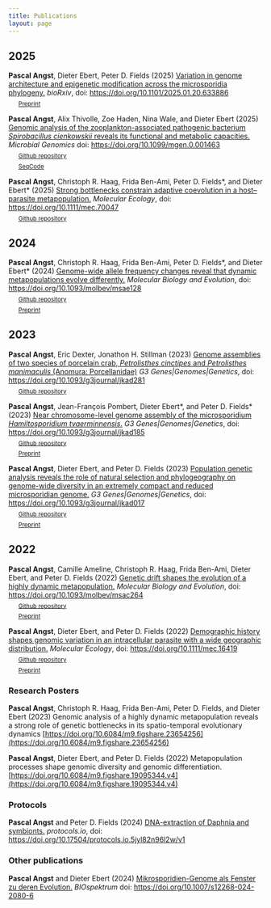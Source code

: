 ```yaml
---
title: Publications
layout: page
---
```


## 2025
**Pascal Angst**, Dieter Ebert, Peter D. Fields (2025) [Variation in genome architecture and epigenetic modification across the microsporidia phylogeny.](https://doi.org/10.1101/2025.01.20.633886) *bioRxiv*, doi: https://doi.org/10.1101/2025.01.20.633886  
&nbsp;&nbsp;&nbsp;&nbsp; <sub>[Preprint](https://doi.org/10.1101/2025.01.20.633886)</sub>  

**Pascal Angst**, Alix Thivolle, Zoe Haden, Nina Wale, and Dieter Ebert (2025) [Genomic analysis of the zooplankton-associated pathogenic bacterium *Spirobacillus cienkowskii* reveals its functional and metabolic capacities.](https://doi.org/10.1099/mgen.0.001463) *Microbial Genomics* doi: https://doi.org/10.1099/mgen.0.001463  
&nbsp;&nbsp;&nbsp;&nbsp; <sub>[Github repository](https://github.com/pascalangst/Angst_etal_2025_MicrobGenom/)</sub>  
&nbsp;&nbsp;&nbsp;&nbsp; <sub>[SeqCode](https://registry.seqco.de/registers/r:hyd0fmmd)</sub>  

**Pascal Angst**, Christoph R. Haag, Frida Ben-Ami, Peter D. Fields\*, and Dieter Ebert\* (2025) [Strong bottlenecks constrain adaptive coevolution in a host–parasite metapopulation.](https://doi.org/10.1111/mec.70047) *Molecular Ecology*, doi: https://doi.org/10.1111/mec.70047  
&nbsp;&nbsp;&nbsp;&nbsp; <sub>[Github repository](https://github.com/pascalangst/Angst_etal_2025_MolEcol)</sub>  

## 2024  
**Pascal Angst**, Christoph R. Haag, Frida Ben-Ami, Peter D. Fields\*, and Dieter Ebert\* (2024) [Genome-wide allele frequency changes reveal that dynamic metapopulations evolve differently.](https://academic.oup.com/mbe/advance-article/doi/10.1093/molbev/msae128/7700360?utm_source=authortollfreelink&utm_campaign=mbe&utm_medium=email&guestAccessKey=21166a54-2993-4c9d-94ab-e6cfc47e2551) *Molecular Biology and Evolution*, doi: https://doi.org/10.1093/molbev/msae128  
&nbsp;&nbsp;&nbsp;&nbsp; <sub>[Github repository](https://github.com/pascalangst/Angst_etal_2024_MBE)</sub>  
&nbsp;&nbsp;&nbsp;&nbsp; <sub>[Preprint](https://doi.org/10.1101/2024.01.18.575980)</sub>  

## 2023
**Pascal Angst**, Eric Dexter, Jonathon H. Stillman (2023) [Genome assemblies of two species of porcelain crab, *Petrolisthes cinctipes* and *Petrolisthes manimaculis* (Anomura: Porcellanidae)](https://doi.org/10.1093/g3journal/jkad281) *G3 Genes|Genomes|Genetics*, doi: https://doi.org/10.1093/g3journal/jkad281  
&nbsp;&nbsp;&nbsp;&nbsp; <sub>[Github repository](https://github.com/pascalangst/Petrolisthes_assemblies)</sub>  

**Pascal Angst**, Jean-François Pombert, Dieter Ebert\*, and Peter D. Fields\* (2023) [Near chromosome-level genome assembly of the microsporidium *Hamiltosporidium tvaerminnensis*.](https://doi.org/10.1093/g3journal/jkad185) *G3 Genes|Genomes|Genetics*, doi: https://doi.org/10.1093/g3journal/jkad185  
&nbsp;&nbsp;&nbsp;&nbsp; <sub>[Github repository](https://github.com/pascalangst/Angst_etal_2023_G3)</sub>  
&nbsp;&nbsp;&nbsp;&nbsp; <sub>[Preprint](https://doi.org/10.1101/2023.06.02.543461)</sub>  

**Pascal Angst**, Dieter Ebert, and Peter D. Fields (2023) [Population genetic analysis reveals the role of natural selection and phylogeography on genome-wide diversity in an extremely compact and reduced microsporidian genome.](https://doi.org/10.1093/g3journal/jkad017) *G3 Genes|Genomes|Genetics*, doi: https://doi.org/10.1093/g3journal/jkad017  
&nbsp;&nbsp;&nbsp;&nbsp; <sub>[Github repository](https://github.com/pascalangst/Angst_etal_2022_G3)</sub>  
&nbsp;&nbsp;&nbsp;&nbsp; <sub>[Preprint](https://doi.org/10.1101/2022.03.29.486185)</sub>

## 2022
**Pascal Angst**, Camille Ameline, Christoph R. Haag, Frida Ben-Ami, Dieter Ebert, and Peter D. Fields (2022) [Genetic drift shapes the evolution of a highly dynamic metapopulation.](https://doi.org/10.1093/molbev/msac264) *Molecular Biology and Evolution*, doi: https://doi.org/10.1093/molbev/msac264  
&nbsp;&nbsp;&nbsp;&nbsp; <sub>[Github repository](https://github.com/pascalangst/Angst_etal_2022_MBE)</sub>  
&nbsp;&nbsp;&nbsp;&nbsp; <sub>[Preprint](https://biorxiv.org/cgi/content/short/2022.07.10.499462v1)</sub>  

**Pascal Angst**, Dieter Ebert, and Peter D. Fields (2022) [Demographic history shapes genomic variation in an intracellular parasite with a wide geographic distribution.](https://onlinelibrary.wiley.com/share/author/R6IXKIVYHEARJJCUGENR?target=10.1111/mec.16419) *Molecular Ecology*, doi: https://doi.org/10.1111/mec.16419  
&nbsp;&nbsp;&nbsp;&nbsp; <sub>[Github repository](https://github.com/pascalangst/Angst_etal_2022_MolEcol)</sub>  
&nbsp;&nbsp;&nbsp;&nbsp; <sub>[Preprint](https://doi.org/10.1101/2021.11.02.466881)</sub>  

### Research Posters

**Pascal Angst**, Christoph R. Haag, Frida Ben-Ami, Peter D. Fields, and Dieter Ebert (2023) Genomic analysis of a highly dynamic metapopulation reveals a strong role of genetic bottlenecks in its spatio-temporal evolutionary dynamics [https://doi.org/10.6084/m9.figshare.23654256](https://doi.org/10.6084/m9.figshare.23654256)  

**Pascal Angst**, Dieter Ebert, and Peter D. Fields (2022) Metapopulation processes shape genomic diversity and genomic differentiation. [https://doi.org/10.6084/m9.figshare.19095344.v4](https://doi.org/10.6084/m9.figshare.19095344.v4)  

### Protocols

**Pascal Angst** and Peter D. Fields (2024) [DNA-extraction of Daphnia and symbionts.](https://doi.org/10.17504/protocols.io.5jyl82n96l2w/v1) *protocols.io*, doi: https://doi.org/10.17504/protocols.io.5jyl82n96l2w/v1  

### Other publications

**Pascal Angst** and Dieter Ebert (2024) [Mikrosporidien-Genome als Fenster zu deren Evolution.](https://rdcu.be/dyFfe) *BIOspektrum* doi: https://doi.org/10.1007/s12268-024-2080-6  
